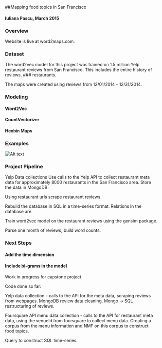 ##Mapping food topics in San Francisco

#### Iuliana Pascu, March 2015

### Overview
Website is live at word2maps.com.

### Dataset
The word2vec model for this project was trained on 1.5 million Yelp restaurant reviews from San Francisco. This includes the entire history of reviews, ### restaurants.

The maps were created using reviews from 12/01/2014 - 12/31/2014.

### Modeling
#### Word2Vec
#### CountVectorizer
#### Hexbin Maps

### Examples
![Alt text](/examples/view.jpg)

### Project Pipeline

Yelp Data collections
Use calls to the Yelp API to collect restaurant meta data for approximately 8000 restaurants in the San Francisco area. Store the data in MongoDB.

Using restaurant urls scrape restaurant reviews.

Rebuild the database in SQL in a time-series format. Relations in the database are:

Train word2vec model on the restaurant reviews using the gensim package.

Parse one month of reviews, build word counts.

### Next Steps

#### Add the time dimension
#### Include bi-grams in the model
####



Work in progress for capstone project.

Code done so far:

Yelp data collection - calls to the API for the meta data, scraping reviews from webpages.
MongoDB review data cleaning. Mongo -> SQL restructuring of reviews.

Foursquare API menu data collection - calls to the API for restaurant meta data, using the venueId from foursquare to collect menu data.
Creating a corpus from the menu information and NMF on this corpus to construct food topics.

Query to construct SQL time-series.
